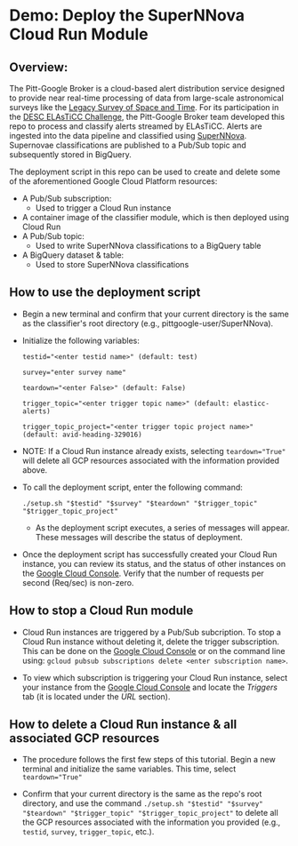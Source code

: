 # Demo: Deploy the SuperNNova Cloud Run Module

## Overview:
The Pitt-Google Broker is a cloud-based alert distribution service designed to provide near real-time processing of data from large-scale astronomical surveys like the [Legacy Survey of Space and Time](https://www.lsst.org). For its participation in the [DESC ELAsTiCC Challenge](https://portal.nersc.gov/cfs/lsst/DESC_TD_PUBLIC/ELASTICC/), the Pitt-Google Broker team developed this repo to process and classify alerts streamed by ELAsTiCC. Alerts are ingested into the data pipeline and classified using [SuperNNova](https://supernnova.readthedocs.io/en/latest/index.html). Supernovae classifications are published to a Pub/Sub topic and subsequently stored in BigQuery.

The deployment script in this repo can be used to create and delete some of the aforementioned Google Cloud Platform resources:

* A Pub/Sub subscription:
    * Used to trigger a Cloud Run instance
* A container image of the classifier module, which is then deployed using Cloud Run
* A Pub/Sub topic:
    * Used to write SuperNNova classifications to a BigQuery table
* A BigQuery dataset & table:
    * Used to store SuperNNova classifications

## How to use the deployment script
* Begin a new terminal and confirm that your current directory is the same as the classifier's root directory (e.g., pittgoogle-user/SuperNNova).
* Initialize the following variables:

    ```
    testid="<enter testid name>" (default: test)

    survey="enter survey name"

    teardown="<enter False>" (default: False)

    trigger_topic="<enter trigger topic name>" (default: elasticc-alerts)

    trigger_topic_project="<enter trigger topic project name>" (default: avid-heading-329016)
    ```


* NOTE: If a Cloud Run instance already exists, selecting `teardown="True"` will delete all GCP resources associated with the information provided above.


* To call the deployment script, enter the following command:
    ```
    ./setup.sh "$testid" "$survey" "$teardown" "$trigger_topic" "$trigger_topic_project"
    ```
    * As the deployment script executes, a series of messages will appear. These messages will describe the status of deployment.


* Once the deployment script has successfully created your Cloud Run instance, you can review its status, and the status of other instances on the [Google Cloud Console](https://console.cloud.google.com/run?). Verify that the number of requests per second (Req/sec) is non-zero.

## How to stop a Cloud Run module
* Cloud Run instances are triggered by a Pub/Sub subcription. To stop a Cloud Run instance without deleting it, delete the trigger subscription. This can be done on the [Google Cloud Console](https://console.cloud.google.com/cloudpubsub/subscription/list?) or on the command line using: `gcloud pubsub subscriptions delete <enter subscription name>`.

* To view which subscription is triggering your Cloud Run instance, select your instance from the [Google Cloud Console](https://console.cloud.google.com/run?) and locate the _Triggers_ tab (it is located under the _URL_ section).

## How to delete a Cloud Run instance & all associated GCP resources
* The procedure follows the first few steps of this tutorial. Begin a new terminal and initialize the same variables. This time, select `teardown="True"`

* Confirm that your current directory is the same as the repo's root directory, and use the command `./setup.sh "$testid" "$survey" "$teardown" "$trigger_topic" "$trigger_topic_project"` to delete all the GCP resources associated with the information you provided (e.g., `testid`, `survey`, `trigger_topic`, etc.).
